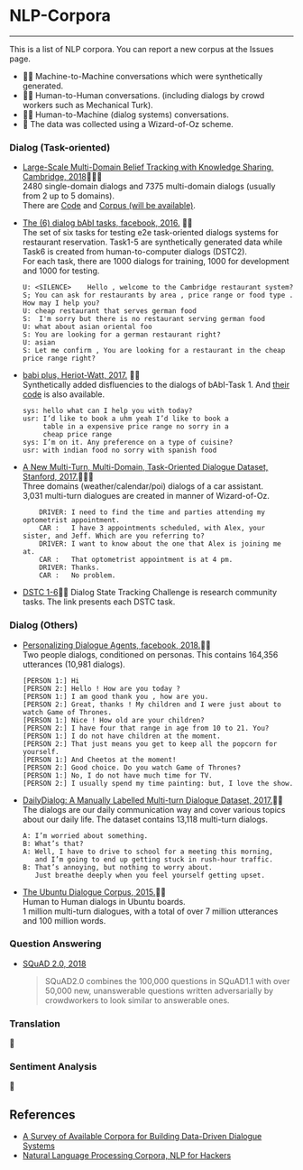 # NLP-Corpora
---

This is a list of NLP corpora. You can report a new corpus at the Issues page.

- 🤖🤖 Machine-to-Machine conversations which were synthetically generated.
- 👦🧒 Human-to-Human conversations. (including dialogs by crowd workers such as Mechanical Turk).
- 👦🤖 Human-to-Machine (dialog systems) conversations.
- 🧙‍ The data was collected using a Wizard-of-Oz scheme.

### Dialog (Task-oriented)

- [Large-Scale Multi-Domain Belief Tracking with Knowledge Sharing, Cambridge, 2018](https://arxiv.org/pdf/1807.06517.pdf)👦👦🧙‍    
2480 single-domain dialogs and 7375 multi-domain dialogs (usually from 2 up to 5 domains).    
There are [Code](https://github.com/nmrksic/neural-belief-tracker) and [Corpus (will be available)](http://dialogue.mi.eng.cam.ac.uk/index.php/corpus/).   

- [The (6) dialog bAbI tasks, facebook, 2016.](https://research.fb.com/downloads/babi/) 👦🤖		
The set of six tasks for testing e2e task-oriented dialogs systems for restaurant reservation. Task1-5 are synthetically generated data while Task6 is created from human-to-computer dialogs (DSTC2).		
For each task, there are 1000 dialogs for training, 1000 for development and 1000 for testing. 

	```:Task 6 example
	U: <SILENCE>	Hello , welcome to the Cambridge restaurant system?
	S; You can ask for restaurants by area , price range or food type . How may I help you?
	U: cheap restaurant that serves german food
	S: 	I'm sorry but there is no restaurant serving german food
	U: what about asian oriental foo
	S: You are looking for a german restaurant right?
	U: asian
	S: Let me confirm , You are looking for a restaurant in the cheap price range right?
	```

- [babi plus, Heriot-Watt, 2017.](https://arxiv.org/abs/1709.07840) 🤖🤖    
Synthetically added disfluencies to the dialogs of bAbI-Task 1. And [their code](https://github.com/ishalyminov/memn2n) is also available.

	```:example
	sys: hello what can I help you with today?
	usr: I’d like to book a uhm yeah I’d like to book a
		 table in a expensive price range no sorry in a
		 cheap price range
	sys: I’m on it. Any preference on a type of cuisine?
	usr: with indian food no sorry with spanish food
	```

- [A New Multi-Turn, Multi-Domain, Task-Oriented Dialogue Dataset, Stanford, 2017.](https://nlp.stanford.edu/blog/a-new-multi-turn-multi-domain-task-oriented-dialogue-dataset/)👦👦🧙‍		
Three domains (weather/calendar/poi) dialogs of a car assistant.	
3,031 multi-turn dialogues are created in manner of Wizard-of-Oz.

	```:example
		DRIVER:	I need to find the time and parties attending my optometrist appointment. 
		CAR	:	I have 3 appointments scheduled, with Alex, your sister, and Jeff. Which are you referring to?
		DRIVER:	I want to know about the one that Alex is joining me at.
		CAR	:	That optometrist appointment is at 4 pm.
		DRIVER:	Thanks.
		CAR	:	No problem.
	```

- [DSTC 1-6](https://www.microsoft.com/en-us/research/event/dialog-state-tracking-challenge/)👦🤖	
  Dialog State Tracking Challenge is research community tasks. The link presents each DSTC task.

### Dialog (Others)


- [Personalizing Dialogue Agents, facebook, 2018.](https://github.com/facebookresearch/ParlAI/tree/master/projects/personachat)👦🧒    
Two people dialogs, conditioned on personas.
This contains 164,356 utterances (10,981 dialogs).

	```example
	[PERSON 1:] Hi
	[PERSON 2:] Hello ! How are you today ?
	[PERSON 1:] I am good thank you , how are you.
	[PERSON 2:] Great, thanks ! My children and I were just about to watch Game of Thrones.
	[PERSON 1:] Nice ! How old are your children?
	[PERSON 2:] I have four that range in age from 10 to 21. You?
	[PERSON 1:] I do not have children at the moment.
	[PERSON 2:] That just means you get to keep all the popcorn for yourself.
	[PERSON 1:] And Cheetos at the moment!
	[PERSON 2:] Good choice. Do you watch Game of Thrones?
	[PERSON 1:] No, I do not have much time for TV.
	[PERSON 2:] I usually spend my time painting: but, I love the show.
	```

- [DailyDialog: A Manually Labelled Multi-turn Dialogue Dataset, 2017.](http://yanran.li/dailydialog)👦🧒    
The dialogs are our daily communication way and cover various topics about our daily life. The dataset contains 13,118 multi-turn dialogs.    

	```:example
	A: I’m worried about something.
	B: What’s that?
	A: Well, I have to drive to school for a meeting this morning, 
	   and I’m going to end up getting stuck in rush-hour traffic.
	B: That’s annoying, but nothing to worry about.
	   Just breathe deeply when you feel yourself getting upset.
	```
	
- [The Ubuntu Dialogue Corpus, 2015.](https://github.com/rkadlec/ubuntu-ranking-dataset-creator)🧒🧒    
 Human to Human dialogs in Ubuntu boards.    
1 million multi-turn dialogues, with a total of over 7 million utterances and 100 million words. 

### Question Answering

- [SQuAD 2.0, 2018](https://rajpurkar.github.io/SQuAD-explorer/)     

	> SQuAD2.0 combines the 100,000 questions in SQuAD1.1 with over 50,000 new, unanswerable questions written adversarially by crowdworkers to look similar to answerable ones. 


### Translation

🚧

### Sentiment Analysis

🚧

## References
- [A Survey of Available Corpora for Building Data-Driven Dialogue Systems](https://breakend.github.io/DialogDatasets/)
- [Natural Language Processing Corpora, NLP for Hackers](https://nlpforhackers.io/corpora/)
